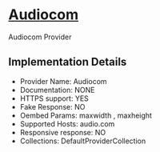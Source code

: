 # [Audiocom](https://audio.com)

Audiocom Provider

## Implementation Details

- Provider
Name: Audiocom
- Documentation: NONE
- HTTPS support: YES
- Fake Response: NO
- Oembed Params: maxwidth , maxheight
- Supported Hosts: audio.com
- Responsive response: NO
- Collections: DefaultProviderCollection


